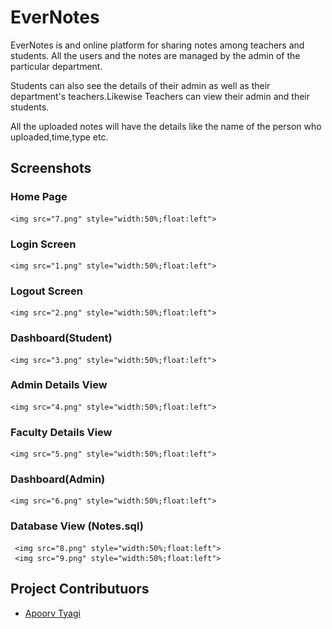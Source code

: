 # EverNotes
EverNotes is and online platform for sharing notes among teachers and students. All the users and the notes are managed by the admin of the particular department.

Students can also see the details of their admin as well as their department's teachers.Likewise Teachers can view their admin and their students.

All the uploaded notes will have the details like the name of the person who uploaded,time,type etc.

## Screenshots
### Home Page
    <img src="7.png" style="width:50%;float:left">
### Login Screen
    <img src="1.png" style="width:50%;float:left">
### Logout Screen
    <img src="2.png" style="width:50%;float:left">
### Dashboard(Student)
    <img src="3.png" style="width:50%;float:left">
### Admin Details View
    <img src="4.png" style="width:50%;float:left">
### Faculty Details View
    <img src="5.png" style="width:50%;float:left">
### Dashboard(Admin)                    
    <img src="6.png" style="width:50%;float:left">
### Database View (Notes.sql)                            
     <img src="8.png" style="width:50%;float:left">
     <img src="9.png" style="width:50%;float:left">
     
     
## Project Contributuors
* [Apoorv Tyagi](https://www.github.com/apoorvtyagi)
                                
